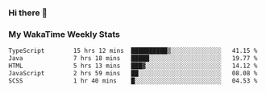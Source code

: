 ### Hi there 👋

<!--
**royschrauwen/royschrauwen** is a ✨ _special_ ✨ repository because its `README.md` (this file) appears on your GitHub profile.

Here are some ideas to get you started:

- 🔭 I’m currently working on ...
- 🌱 I’m currently learning ...
- 👯 I’m looking to collaborate on ...
- 🤔 I’m looking for help with ...
- 💬 Ask me about ...
- 📫 How to reach me: ...
- 😄 Pronouns: ...
- ⚡ Fun fact: ...
-->


### My WakaTime Weekly Stats
<!--START_SECTION:waka-->

```txt
TypeScript        15 hrs 12 mins  ██████████▒░░░░░░░░░░░░░░   41.15 %
Java              7 hrs 18 mins   █████░░░░░░░░░░░░░░░░░░░░   19.77 %
HTML              5 hrs 13 mins   ███▓░░░░░░░░░░░░░░░░░░░░░   14.12 %
JavaScript        2 hrs 59 mins   ██░░░░░░░░░░░░░░░░░░░░░░░   08.08 %
SCSS              1 hr 40 mins    █░░░░░░░░░░░░░░░░░░░░░░░░   04.53 %
```

<!--END_SECTION:waka-->
